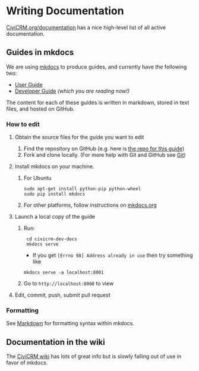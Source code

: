 # Writing Documentation 

[CiviCRM.org/documentation](https://civicrm.org/documentation) has a nice high-level list of all active documentation. 

## Guides in mkdocs 

We are using [mkdocs](http://www.mkdocs.org) to produce guides, and currently have the following two: 

* [User Guide](https://docs.civicrm.org/user/en/stable/)
* [Developer Guide](https://docs.civicrm.org/dev/en/master/) *(which you are reading now!)* 

The content for each of these guides is written in markdown, stored in text files, and hosted on GitHub. 

### How to edit 

1.  Obtain the source files for the guide you want to edit
    1. Find the repository on GitHub (e.g. here is [the repo for this guide](https://github.com/civicrm/civicrm-dev-docs))
    1. Fork and clone locally. (For more help with Git and GitHub see [Git](git))
1.  Install mkdocs on your machine.
    1.  For Ubuntu 
        
            sudo apt-get install python-pip python-wheel
            sudo pip install mkdocs

    1.  For other platforms, follow instructions on [mkdocs.org](http://www.mkdocs.org)

1. Launch a local copy of the guide 
    1. Run: 

            cd civicrm-dev-docs
            mkdocs serve
    
        * If you get `[Errno 98] Address already in use` then try something like 
        
        `mkdocs serve -a localhost:8001` 
    
    1. Go to `http://localhost:8000` to view
    
1. Edit, commit, push, submit pull request 
   

### Formatting 

See [Markdown](markdownrules) for formatting syntax within mkdocs. 


## Documentation in the wiki 

The [CiviCRM wiki](https://wiki.civicrm.org/confluence/display/CRMDOC/CiviCRM+Documentation) has lots of great info but is slowly falling out of use in favor of mkdocs. 


